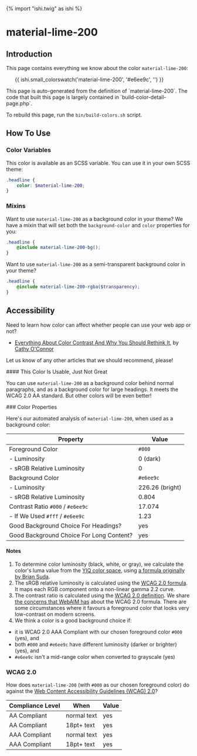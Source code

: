 {% import "ishi.twig" as ishi %}
# material-lime-200

## Introduction

This page contains everything we know about the color `material-lime-200`:

<div class="grid">
    <div class="cell">
        <div class="swatch">
            <ul>
                {{ ishi.small_colorswatch('material-lime-200', '#e6ee9c', '') }}
            </ul>
        </div>
    </div>
</div>

<div class="callout attention" markdown="1">
This page is auto-generated from the definition of `material-lime-200`. The code that built this page is largely contained in `build-color-detail-page.php`.

To rebuild this page, run the `bin/build-colors.sh` script.
</div>

## How To Use

### Color Variables

This color is available as an SCSS variable. You can use it in your own SCSS theme:

```scss
.headline {
    color: $material-lime-200;
}
```

### Mixins

Want to use `material-lime-200` as a background color in your theme? We have a mixin that will set both the `background-color` and `color` properties for you:

```scss
.headline {
    @include material-lime-200-bg();
}
```

Want to use `material-lime-200` as a semi-transparent background color in your theme?

```scss
.headline {
    @include material-lime-200-rgba($transparency);
}
```

## Accessibility

Need to learn how color can affect whether people can use your web app or not?

* [Everything About Color Contrast And Why You Should Rethink It](https://www.smashingmagazine.com/2014/10/color-contrast-tips-and-tools-for-accessibility/), by [Cathy O'Connor](http://www.twitter.com/cagocon)

Let us know of any other articles that we should recommend, please!
<div class="callout warning" markdown="1">
#### This Color Is Usable, Just Not Great

You can use `material-lime-200` as a background color behind normal paragraphs, and as a background color for large headings. It meets the WCAG 2.0 AA standard. But other colors will be even better!
</div>
### Color Properties

Here's our automated analysis of `material-lime-200`, when used as a background color:

Property | Value
---------|------
Foreground Color | `#000`
- Luminosity | 0 (dark)
- sRGB Relative Luminosity | 0
Background Color | `#e6ee9c`
- Luminosity | 226.26 (bright)
- sRGB Relative Luminosity | 0.804
Contrast Ratio `#000` / `#e6ee9c` | 17.074
- If We Used `#fff` / `#e6ee9c` | 1.23
Good Background Choice For Headings? | yes
Good Background Choice For Long Content? | yes

#### Notes

1. To determine color luminosity (black, white, or gray), we calculate the color's luma value from the [YIQ color space](https://en.wikipedia.org/wiki/YIQ), using [a formula originally by Brian Suda](https://24ways.org/2010/calculating-color-contrast/).
1. The sRGB relative luminosity is calculated using the [WCAG 2.0 formula](https://www.w3.org/TR/WCAG20/#relativeluminancedef). It maps each RGB component onto a non-linear gamma 2.2 curve.
1. The contrast ratio is calculated using the [WCAG 2.0 definition](https://www.w3.org/TR/2008/REC-WCAG20-20081211/#contrast-ratiodef). We share [the concerns that WebAIM has](http://webaim.org/blog/wcag-2-1-feedback/) about the WCAG 2.0 formula. There are some circumstances where it favours a foreground color that looks very low-contrast on modern screens.
1. We think a color is a good background choice if:
  - it is WCAG 2.0 AAA Compliant with our chosen foreground color `#000` (yes), and
  - both `#000` and `#e6ee9c` have different luminosity (darker or brighter) (yes), and
  - `#e6ee9c` isn't a mid-range color when converted to grayscale (yes)

### WCAG 2.0

How does `material-lime-200` (with `#000` as our chosen foreground color) do against the [Web Content Accessibility Guidelines (WCAG) 2.0](https://www.w3.org/TR/WCAG20/)?

Compliance Level | When | Value
-----------------|------|------
AA Compliant | normal text | yes
AA Compliant | 18pt+ text | yes
AAA Compliant | normal text | yes
AAA Compliant | 18pt+ text | yes
